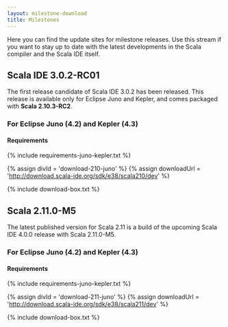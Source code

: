 ```yaml
---
layout: milestone-download
title: Milestones
---
```


Here you can find the update sites for milestone releases. Use this stream if you want to stay
up to date with the latest developments in the Scala compiler and the Scala IDE itself.

## Scala IDE 3.0.2-RC01

The first release candidate of Scala IDE 3.0.2 has been released. This release is available only for Eclipse Juno and Kepler, and comes packaged with **Scala 2.10.3-RC2**.

### For Eclipse Juno (4.2) and Kepler (4.3)
#### Requirements
{% include requirements-juno-kepler.txt %}

{% assign divId = 'download-210-juno' %}
{% assign downloadUrl = 'http://download.scala-ide.org/sdk/e38/scala210/dev' %}

{% include download-box.txt %}


## Scala 2.11.0-M5

The latest published version for Scala 2.11 is a build of the upcoming Scala IDE 4.0.0 release with Scala 2.11.0-M5.

### For Eclipse Juno (4.2) and Kepler (4.3)
#### Requirements
{% include requirements-juno-kepler.txt %}

{% assign divId = 'download-211-juno' %}
{% assign downloadUrl = 'http://download.scala-ide.org/sdk/e38/scala211/dev' %}

{% include download-box.txt %}

